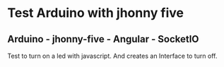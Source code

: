 # Test Arduino with jhonny five

## Arduino - jhonny-five - Angular - SocketIO

Test to turn on a led with javascript. And creates an Interface to turn off.